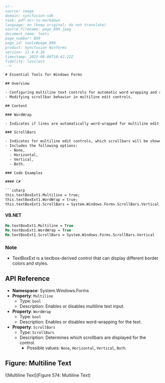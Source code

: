 ```html
<!-- 
source: image
domain: syncfusion-sdk
task: pdf-ocr-to-markdown
language: en (keep original; do not translate)
source_filename: page_899.jpeg
document_name: tools
page_number: 899
page_id: tools#page_899
product: Syncfusion Winforms
version: 11.4.0.26
timestamp: 2025-08-09T10:42:22Z
fidelity: lossless
-->

# Essential Tools for Windows Forms

## Overview

- Configuring multiline text controls for automatic word wrapping and scrollbar visibility.
- Modifying scrollbar behavior in multiline edit controls.

## Content

### WordWrap

- Indicates if lines are automatically word-wrapped for multiline edit controls.

### ScrollBars

- Indicates for multiline edit controls, which scrollbars will be shown for this control.
- Includes the following options:
  - None,
  - Horizontal,
  - Vertical,
  - Both.

### Code Examples

#### C#

```csharp
this.textBoxExt1.Multiline = true;
this.textBoxExt1.WordWrap = true;
this.textBoxExt1.ScrollBars = System.Windows.Forms.ScrollBars.Vertical;
```

#### VB.NET

```vb
Me.textBoxExt1.Multiline = True
Me.textBoxExt1.WordWrap = True
Me.textBoxExt1.ScrollBars = System.Windows.Forms.ScrollBars.Vertical
```

### Note

- TextBoxExt is a textbox-derived control that can display different border colors and styles.

## API Reference

- **Namespace**: System.Windows.Forms
- **Property**: `Multiline`
  - Type: `bool`
  - Description: Enables or disables multiline text input.
- **Property**: `WordWrap`
  - Type: `bool`
  - Description: Enables or disables word-wrapping for the text.
- **Property**: `ScrollBars`
  - Type: `ScrollBars`
  - Description: Determines which scrollbars are displayed for the control.
    - Possible values: `None`, `Horizontal`, `Vertical`, `Both`.

## Figure: Multiline Text

![Multiline Text](Figure 574: Multiline Text)

<!-- tags: [syncfusion winforms, multiline text controls, word wrapping, scrollbars, textbox derived controls] keywords: [multiline, wordwrap, scrollbars, textboxext, textbox] -->
```